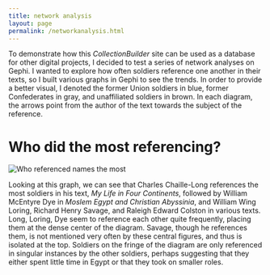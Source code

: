 ```yaml
---
title: network analysis
layout: page
permalink: /networkanalysis.html
---
```


To demonstrate how this *CollectionBuilder* site can be used as a database for other digital projects, I decided to test a series of network analyses on Gephi. I wanted to explore how often soldiers reference one another in their texts, so I built various graphs in Gephi to see the trends. In order to provide a better visual, I denoted the former Union soldiers in blue, former Confederates in gray, and unaffiliated soldiers in brown. In each diagram, the arrows point from the author of the text towards the subject of the reference.

# Who did the most referencing?

![Who referenced names the most](https://github.com/user-attachments/assets/910b5304-7c94-4b84-81de-f13a57b48033)

Looking at this graph, we can see that Charles Chaille-Long references the most soldiers in his text, *My Life in Four Continents*, followed by William McEntyre Dye in *Moslem Egypt and Christian Abyssinia*, and William Wing Loring, Richard Henry Savage, and Raleigh Edward Colston in various texts. Long, Loring, Dye seem to reference each other quite frequently, placing them at the dense center of the diagram. Savage, though he references them, is not mentioned very often by these central figures, and thus is isolated at the top. Soldiers on the fringe of the diagram are only referenced in singular instances by the other soldiers, perhaps suggesting that they either spent little time in Egypt or that they took on smaller roles.

